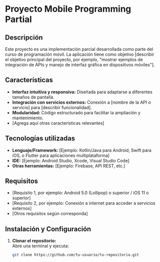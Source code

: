 # Proyecto Mobile Programming Partial

## Descripción
Este proyecto es una implementación parcial desarrollada como parte del curso de programación móvil. La aplicación tiene como objetivo [describir el objetivo principal del proyecto, por ejemplo, "mostrar ejemplos de integración de APIs y manejo de interfaz gráfica en dispositivos móviles"].

## Características
- **Interfaz intuitiva y responsiva:** Diseñada para adaptarse a diferentes tamaños de pantalla.
- **Integración con servicios externos:** Conexión a [nombre de la API o servicio] para [describir funcionalidad].
- **Modularidad:** Código estructurado para facilitar la ampliación y mantenimiento.
- [Agrega aquí otras características relevantes]

## Tecnologías utilizadas
- **Lenguaje/Framework:** [Ejemplo: Kotlin/Java para Android, Swift para iOS, o Flutter para aplicaciones multiplataforma]
- **IDE:** [Ejemplo: Android Studio, Xcode, Visual Studio Code]
- **Otras herramientas:** [Ejemplo: Firebase, API REST, etc.]

## Requisitos
- [Requisito 1, por ejemplo: Android 5.0 (Lollipop) o superior / iOS 11 o superior]
- [Requisito 2, por ejemplo: Conexión a internet para acceder a servicios externos]
- [Otros requisitos según corresponda]

## Instalación y Configuración
1. **Clonar el repositorio:**  
   Abre una terminal y ejecuta:
   ```bash
   git clone https://github.com/tu-usuario/tu-repositorio.git

